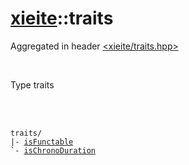 # [xieite](./xieite.md)::traits
Aggregated in header [<xieite/traits.hpp>](../include/xieite/traits.hpp)

<br/>

Type traits

<br/><br/>

<pre><code>traits/
|- <a href="./traits/isFunctable.md">isFunctable</a>
`- <a href="./traits/isChronoDuration.md">isChronoDuration</a>
</code></pre>
